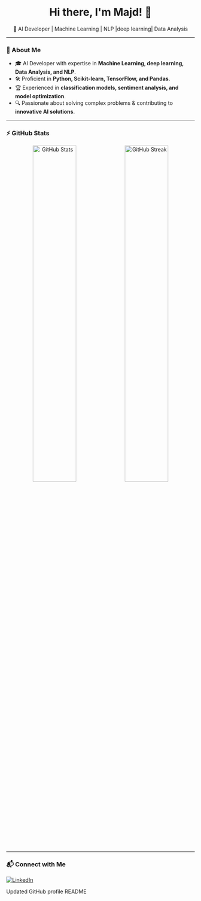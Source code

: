 <h1 align="center">Hi there, I'm Majd! 👋</h1>

<p align="center">
🚀 AI Developer | Machine Learning | NLP |deep learning| Data Analysis
</p>

---

### 🧠 About Me
- 🎓 AI Developer with expertise in **Machine Learning, deep learning, Data Analysis, and NLP**.
- 🛠️ Proficient in **Python, Scikit-learn, TensorFlow, and Pandas**.
- 🏆 Experienced in **classification models, sentiment analysis, and model optimization**.
- 🔍 Passionate about solving complex problems & contributing to **innovative AI solutions**.

---

### ⚡ GitHub Stats
<p align="center">
  <img src="https://github-readme-stats.vercel.app/api?username=Majd100002&show_icons=true&theme=dark" width="48%" alt="GitHub Stats">
  <img src="https://github-readme-streak-stats.herokuapp.com/?user=Majd100002&theme=dark" width="48%" alt="GitHub Streak">
</p>

---

### 📬 Connect with Me
[![LinkedIn](https://img.shields.io/badge/LinkedIn-0A66C2?style=for-the-badge&logo=linkedin&logoColor=white)](https://www.linkedin.com/in/majd-kanaaan-4b7946273)

Updated GitHub profile README
